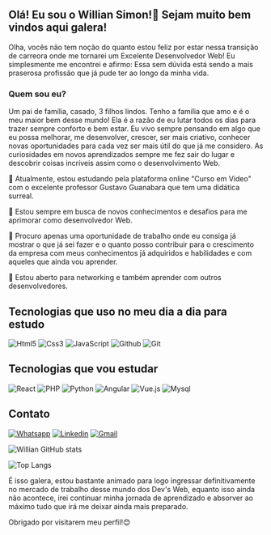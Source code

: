 ## Olá! Eu sou o Willian Simon!👋 Sejam muito bem vindos aqui galera!

Olha, vocês não tem noção do quanto estou feliz por estar nessa transição de carreora onde me tornarei um Excelente Desenvolvedor Web! Eu simplesmente me encontrei e afirmo: Essa sem dúvida está sendo a mais praserosa profissão que já pude ter ao longo da minha vida.

### Quem sou eu?

Um pai de família, casado, 3 filhos lindos. Tenho a família que amo e é o meu maior bem desse mundo! Ela é a razão de eu lutar todos os dias para trazer sempre conforto e bem estar.
Eu vivo sempre pensando em algo que eu possa melhorar, me desenvolver, crescer, ser mais criativo, conhecer novas oportunidades para cada vez ser mais útil do que já me considero. As curiosidades em novos aprendizados sempre me fez sair do lugar e descobrir coisas incríveis assim como o desenvolvimento Web. 


🔭 Atualmente, estou estudando pela plataforma online "Curso em Vídeo" com o excelente professor Gustavo Guanabara que tem uma didática surreal.

🌱 Estou sempre em busca de novos conhecimentos e desafios para me aprimorar como desenvolvedor Web.

💼 Procuro apenas uma oportunidade de trabalho onde eu consiga já mostrar o que já sei fazer e o quanto posso contribuir para o crescimento da empresa com meus conhecimentos já adquiridos e habilidades e com aqueles que ainda vou aprender.

🤝 Estou aberto para networking e também aprender com outros desenvolvedores.

## Tecnologias que uso no meu dia a dia para estudo
<div>
    <img alt="Html5" src="https://camo.githubusercontent.com/bfe6a48836e87b13a16f1f56f88fee428475c2ac29247992ec9b8bcc7154f881/68747470733a2f2f696d672e736869656c64732e696f2f62616467652f48544d4c352d4533344632363f7374796c653d666f722d7468652d6261646765266c6f676f3d68746d6c35266c6f676f436f6c6f723d7768697465">
    <img alt="Css3" src="https://camo.githubusercontent.com/472c222e8f240a48ae51cd9b082a1b857be809dcd851a25150890c2da50c13a5/68747470733a2f2f696d672e736869656c64732e696f2f62616467652f435353332d3135373242363f7374796c653d666f722d7468652d6261646765266c6f676f3d63737333266c6f676f436f6c6f723d7768697465">
    <img alt="JavaScript" src="https://camo.githubusercontent.com/84372c7d2f1a7308844360ecad82d49b3f6cbc068a0c5e31aeea6ca5344b77ba/68747470733a2f2f696d672e736869656c64732e696f2f62616467652f4a6176615363726970742d4637444631453f7374796c653d666f722d7468652d6261646765266c6f676f3d6a617661736372697074266c6f676f436f6c6f723d626c61636b">
      <img alt="Github" src="https://img.shields.io/badge/GitHub-100000?style=for-the-badge&logo=github&logoColor=white">
      <img alt="Git" src="https://camo.githubusercontent.com/7b1b0bcf013f27d9700d574b84824ce2238930c33ae34767df76c5929c306f5c/68747470733a2f2f696d672e736869656c64732e696f2f62616467652f4749542d4534344333303f7374796c653d666f722d7468652d6261646765266c6f676f3d676974266c6f676f436f6c6f723d7768697465">
</div>

## Tecnologias que vou estudar
<div>
<img alt="React" src="https://img.shields.io/badge/React-20232A?style=for-the-badge&logo=react&logoColor=61DAFB">
<img alt="PHP" src="https://img.shields.io/badge/PHP-777BB4?style=for-the-badge&logo=php&logoColor=white">
<img alt="Python" src="https://img.shields.io/badge/Python-14354C?style=for-the-badge&logo=python&logoColor=white">
<img alt="Angular" src="https://img.shields.io/badge/Angular-DD0031?style=for-the-badge&logo=angular&logoColor=white">
<img alt="Vue.js" src="https://img.shields.io/badge/Vue.js-35495E?style=for-the-badge&logo=vue.js&logoColor=4FC08D">
<img alt="Mysql" src="https://img.shields.io/badge/MySQL-00000F?style=for-the-badge&logo=mysql&logoColor=white">
</div>

## Contato
[![Whatsapp](https://img.shields.io/badge/WhatsApp-25D366?style=for-the-badge&logo=whatsapp&logoColor=white)](https://wa.me/5511990110451) 
[![Linkedin](https://img.shields.io/badge/LinkedIn-0077B5?style=for-the-badge&logo=linkedin&logoColor=white)](https://www.linkedin.com/in/williansimon/)
[![Gmail](https://img.shields.io/badge/Gmail-D14836?style=for-the-badge&logo=gmail&logoColor=white)](https://mail.google.com/mail/u/0/#inbox)

![Willian GitHub stats](https://github-readme-stats.vercel.app/api?username=williansimon&show_icons=true&theme=radical)


![Top Langs](https://github-readme-stats.vercel.app/api/top-langs/?username=williansimon&langs_count=8)

É isso galera, estou bastante animado para logo ingressar definitivamente no mercado de trabalho desse mundo dos Dev's Web, equanto isso ainda não acontece, irei continuar minha jornada de aprendizado e absorver ao máximo tudo que irá me deixar ainda mais preparado. 

Obrigado por visitarem meu perfil!😊

